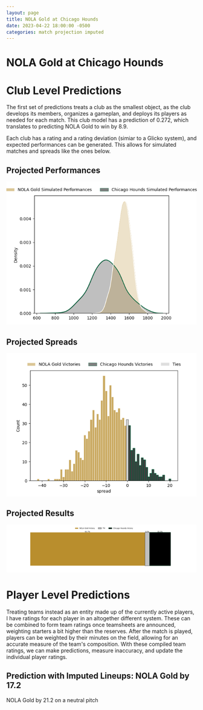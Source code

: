 ```yaml
---  
layout: page  
title: NOLA Gold at Chicago Hounds  
date: 2023-04-22 18:00:00 -0500  
categories: match projection imputed  
---
```

# NOLA Gold at Chicago Hounds

# Club Level Predictions


The first set of predictions treats a club as the smallest object, as the club develops its members, organizes a gameplan, and deploys its players as needed for each match. This club model has a prediction of 0.272, which translates to predicting NOLA Gold to win by 8.9.

Each club has a rating and a rating deviation (simiar to a Glicko system), and expected performances can be generated. This allows for simulated matches and spreads like the ones below.
## Projected Performances


![Projected Performances](plots/performances_2023-04-22-ChicagoHounds-NOLAGold.png)
## Projected Spreads


![Projected Spreads](plots/spreads_2023-04-22-ChicagoHounds-NOLAGold.png)
## Projected Results


![Projected Results](plots/resultbar_2023-04-22-ChicagoHounds-NOLAGold.png)
# Player Level Predictions


Treating teams instead as an entity made up of the currently active players, I have ratings for each player in an altogether different system. These can be combined to form team ratings once teamsheets are announced, weighting starters a bit higher than the reserves. After the match is played, players can be weighted by their minutes on the field, allowing for an accurate measure of the team's composition. With these compiled team ratings, we can make predictions, measure inaccuracy, and update the individual player ratings.
## Prediction with Imputed Lineups: NOLA Gold by 17.2


NOLA Gold by 21.2 on a neutral pitch


